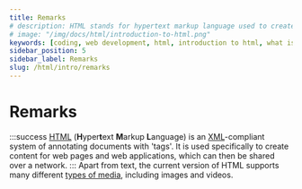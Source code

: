 ```yaml
---
title: Remarks
# description: HTML stands for hypertext markup language used to create web pages using a markup language. HTML is the root language....
# image: "/img/docs/html/introduction-to-html.png"
keywords: [coding, web development, html, introduction to html, what is html]
sidebar_position: 5
sidebar_label: Remarks
slug: /html/intro/remarks
---
```


# Remarks

:::success
[HTML](https://en.wikipedia.org/wiki/HTML) (**H**yper**t**ext **M**arkup **L**anguage) is an [XML](http://stackoverflow.com/documentation/xml/882/introduction-to-xml#t=201608040152247808936)-compliant system of annotating documents with 'tags'. It is used specifically to create content for web pages and web applications, which can then be shared over a network.
:::
Apart from text, the current version of HTML supports many different [types of media](https://en.wikipedia.org/wiki/Media_type), including images and videos.
